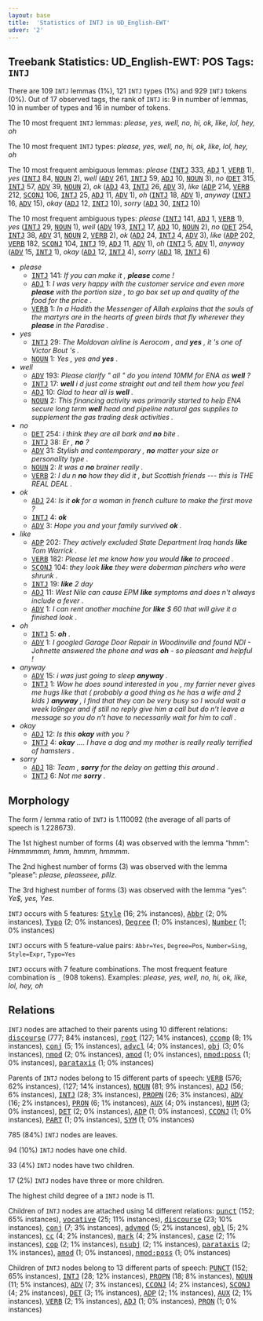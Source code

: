 ```yaml
---
layout: base
title:  'Statistics of INTJ in UD_English-EWT'
udver: '2'
---
```


## Treebank Statistics: UD_English-EWT: POS Tags: `INTJ`

There are 109 `INTJ` lemmas (1%), 121 `INTJ` types (1%) and 929 `INTJ` tokens (0%).
Out of 17 observed tags, the rank of `INTJ` is: 9 in number of lemmas, 10 in number of types and 16 in number of tokens.

The 10 most frequent `INTJ` lemmas: <em>please, yes, well, no, hi, ok, like, lol, hey, oh</em>

The 10 most frequent `INTJ` types:  <em>please, yes, well, no, hi, ok, like, lol, hey, oh</em>

The 10 most frequent ambiguous lemmas: <em>please</em> (<tt><a href="en_ewt-pos-INTJ.html">INTJ</a></tt> 333, <tt><a href="en_ewt-pos-ADJ.html">ADJ</a></tt> 1, <tt><a href="en_ewt-pos-VERB.html">VERB</a></tt> 1), <em>yes</em> (<tt><a href="en_ewt-pos-INTJ.html">INTJ</a></tt> 84, <tt><a href="en_ewt-pos-NOUN.html">NOUN</a></tt> 2), <em>well</em> (<tt><a href="en_ewt-pos-ADV.html">ADV</a></tt> 261, <tt><a href="en_ewt-pos-INTJ.html">INTJ</a></tt> 59, <tt><a href="en_ewt-pos-ADJ.html">ADJ</a></tt> 10, <tt><a href="en_ewt-pos-NOUN.html">NOUN</a></tt> 3), <em>no</em> (<tt><a href="en_ewt-pos-DET.html">DET</a></tt> 315, <tt><a href="en_ewt-pos-INTJ.html">INTJ</a></tt> 57, <tt><a href="en_ewt-pos-ADV.html">ADV</a></tt> 39, <tt><a href="en_ewt-pos-NOUN.html">NOUN</a></tt> 2), <em>ok</em> (<tt><a href="en_ewt-pos-ADJ.html">ADJ</a></tt> 43, <tt><a href="en_ewt-pos-INTJ.html">INTJ</a></tt> 26, <tt><a href="en_ewt-pos-ADV.html">ADV</a></tt> 3), <em>like</em> (<tt><a href="en_ewt-pos-ADP.html">ADP</a></tt> 214, <tt><a href="en_ewt-pos-VERB.html">VERB</a></tt> 212, <tt><a href="en_ewt-pos-SCONJ.html">SCONJ</a></tt> 106, <tt><a href="en_ewt-pos-INTJ.html">INTJ</a></tt> 25, <tt><a href="en_ewt-pos-ADJ.html">ADJ</a></tt> 11, <tt><a href="en_ewt-pos-ADV.html">ADV</a></tt> 1), <em>oh</em> (<tt><a href="en_ewt-pos-INTJ.html">INTJ</a></tt> 18, <tt><a href="en_ewt-pos-ADV.html">ADV</a></tt> 1), <em>anyway</em> (<tt><a href="en_ewt-pos-INTJ.html">INTJ</a></tt> 16, <tt><a href="en_ewt-pos-ADV.html">ADV</a></tt> 15), <em>okay</em> (<tt><a href="en_ewt-pos-ADJ.html">ADJ</a></tt> 12, <tt><a href="en_ewt-pos-INTJ.html">INTJ</a></tt> 10), <em>sorry</em> (<tt><a href="en_ewt-pos-ADJ.html">ADJ</a></tt> 30, <tt><a href="en_ewt-pos-INTJ.html">INTJ</a></tt> 10)

The 10 most frequent ambiguous types:  <em>please</em> (<tt><a href="en_ewt-pos-INTJ.html">INTJ</a></tt> 141, <tt><a href="en_ewt-pos-ADJ.html">ADJ</a></tt> 1, <tt><a href="en_ewt-pos-VERB.html">VERB</a></tt> 1), <em>yes</em> (<tt><a href="en_ewt-pos-INTJ.html">INTJ</a></tt> 29, <tt><a href="en_ewt-pos-NOUN.html">NOUN</a></tt> 1), <em>well</em> (<tt><a href="en_ewt-pos-ADV.html">ADV</a></tt> 193, <tt><a href="en_ewt-pos-INTJ.html">INTJ</a></tt> 17, <tt><a href="en_ewt-pos-ADJ.html">ADJ</a></tt> 10, <tt><a href="en_ewt-pos-NOUN.html">NOUN</a></tt> 2), <em>no</em> (<tt><a href="en_ewt-pos-DET.html">DET</a></tt> 254, <tt><a href="en_ewt-pos-INTJ.html">INTJ</a></tt> 38, <tt><a href="en_ewt-pos-ADV.html">ADV</a></tt> 31, <tt><a href="en_ewt-pos-NOUN.html">NOUN</a></tt> 2, <tt><a href="en_ewt-pos-VERB.html">VERB</a></tt> 2), <em>ok</em> (<tt><a href="en_ewt-pos-ADJ.html">ADJ</a></tt> 24, <tt><a href="en_ewt-pos-INTJ.html">INTJ</a></tt> 4, <tt><a href="en_ewt-pos-ADV.html">ADV</a></tt> 3), <em>like</em> (<tt><a href="en_ewt-pos-ADP.html">ADP</a></tt> 202, <tt><a href="en_ewt-pos-VERB.html">VERB</a></tt> 182, <tt><a href="en_ewt-pos-SCONJ.html">SCONJ</a></tt> 104, <tt><a href="en_ewt-pos-INTJ.html">INTJ</a></tt> 19, <tt><a href="en_ewt-pos-ADJ.html">ADJ</a></tt> 11, <tt><a href="en_ewt-pos-ADV.html">ADV</a></tt> 1), <em>oh</em> (<tt><a href="en_ewt-pos-INTJ.html">INTJ</a></tt> 5, <tt><a href="en_ewt-pos-ADV.html">ADV</a></tt> 1), <em>anyway</em> (<tt><a href="en_ewt-pos-ADV.html">ADV</a></tt> 15, <tt><a href="en_ewt-pos-INTJ.html">INTJ</a></tt> 1), <em>okay</em> (<tt><a href="en_ewt-pos-ADJ.html">ADJ</a></tt> 12, <tt><a href="en_ewt-pos-INTJ.html">INTJ</a></tt> 4), <em>sorry</em> (<tt><a href="en_ewt-pos-ADJ.html">ADJ</a></tt> 18, <tt><a href="en_ewt-pos-INTJ.html">INTJ</a></tt> 6)


* <em>please</em>
  * <tt><a href="en_ewt-pos-INTJ.html">INTJ</a></tt> 141: <em>If you can make it , <b>please</b> come !</em>
  * <tt><a href="en_ewt-pos-ADJ.html">ADJ</a></tt> 1: <em>I was very happy with the customer service and even more <b>please</b> with the portion size , to go box set up and quality of the food for the price .</em>
  * <tt><a href="en_ewt-pos-VERB.html">VERB</a></tt> 1: <em>In a Hadith the Messenger of Allah explains that the souls of the martyrs are in the hearts of green birds that fly wherever they <b>please</b> in the Paradise .</em>
* <em>yes</em>
  * <tt><a href="en_ewt-pos-INTJ.html">INTJ</a></tt> 29: <em>The Moldovan airline is Aerocom , and <b>yes</b> , it 's one of Victor Bout 's .</em>
  * <tt><a href="en_ewt-pos-NOUN.html">NOUN</a></tt> 1: <em>Yes , yes and <b>yes</b> .</em>
* <em>well</em>
  * <tt><a href="en_ewt-pos-ADV.html">ADV</a></tt> 193: <em>Please clarify " all " do you intend 10MM for ENA as <b>well</b> ?</em>
  * <tt><a href="en_ewt-pos-INTJ.html">INTJ</a></tt> 17: <em><b>well</b> i d just come straight out and tell them how you feel</em>
  * <tt><a href="en_ewt-pos-ADJ.html">ADJ</a></tt> 10: <em>Glad to hear all is <b>well</b> .</em>
  * <tt><a href="en_ewt-pos-NOUN.html">NOUN</a></tt> 2: <em>This financing activity was primarily started to help ENA secure long term <b>well</b> head and pipeline natural gas supplies to supplement the gas trading desk activities .</em>
* <em>no</em>
  * <tt><a href="en_ewt-pos-DET.html">DET</a></tt> 254: <em>i think they are all bark and <b>no</b> bite .</em>
  * <tt><a href="en_ewt-pos-INTJ.html">INTJ</a></tt> 38: <em>Er , <b>no</b> ?</em>
  * <tt><a href="en_ewt-pos-ADV.html">ADV</a></tt> 31: <em>Stylish and contemporary , <b>no</b> matter your size or personality type .</em>
  * <tt><a href="en_ewt-pos-NOUN.html">NOUN</a></tt> 2: <em>It was a <b>no</b> brainer really .</em>
  * <tt><a href="en_ewt-pos-VERB.html">VERB</a></tt> 2: <em>I du n <b>no</b> how they did it , but Scottish friends --- this is THE REAL DEAL .</em>
* <em>ok</em>
  * <tt><a href="en_ewt-pos-ADJ.html">ADJ</a></tt> 24: <em>Is it <b>ok</b> for a woman in french culture to make the first move ?</em>
  * <tt><a href="en_ewt-pos-INTJ.html">INTJ</a></tt> 4: <em><b>ok</b></em>
  * <tt><a href="en_ewt-pos-ADV.html">ADV</a></tt> 3: <em>Hope you and your family survived <b>ok</b> .</em>
* <em>like</em>
  * <tt><a href="en_ewt-pos-ADP.html">ADP</a></tt> 202: <em>They actively excluded State Department Iraq hands <b>like</b> Tom Warrick .</em>
  * <tt><a href="en_ewt-pos-VERB.html">VERB</a></tt> 182: <em>Please let me know how you would <b>like</b> to proceed .</em>
  * <tt><a href="en_ewt-pos-SCONJ.html">SCONJ</a></tt> 104: <em>they look <b>like</b> they were doberman pinchers who were shrunk .</em>
  * <tt><a href="en_ewt-pos-INTJ.html">INTJ</a></tt> 19: <em><b>like</b> 2 day</em>
  * <tt><a href="en_ewt-pos-ADJ.html">ADJ</a></tt> 11: <em>West Nile can cause EPM <b>like</b> symptoms and does n't always include a fever .</em>
  * <tt><a href="en_ewt-pos-ADV.html">ADV</a></tt> 1: <em>I can rent another machine for <b>like</b> $ 60 that will give it a finished look .</em>
* <em>oh</em>
  * <tt><a href="en_ewt-pos-INTJ.html">INTJ</a></tt> 5: <em><b>oh</b> .</em>
  * <tt><a href="en_ewt-pos-ADV.html">ADV</a></tt> 1: <em>I googled Garage Door Repair in Woodinville and found NDI - Johnette answered the phone and was <b>oh</b> - so pleasant and helpful !</em>
* <em>anyway</em>
  * <tt><a href="en_ewt-pos-ADV.html">ADV</a></tt> 15: <em>i was just going to sleep <b>anyway</b> .</em>
  * <tt><a href="en_ewt-pos-INTJ.html">INTJ</a></tt> 1: <em>Wow he does sound interested in you , my farrier never gives me hugs like that ( probably a good thing as he has a wife and 2 kids ) <b>anyway</b> , I find that they can be very busy so I would wait a week lo9nger and if still no reply give him a call but do n’t leave a message so you do n’t have to necessarily wait for him to call .</em>
* <em>okay</em>
  * <tt><a href="en_ewt-pos-ADJ.html">ADJ</a></tt> 12: <em>Is this <b>okay</b> with you ?</em>
  * <tt><a href="en_ewt-pos-INTJ.html">INTJ</a></tt> 4: <em><b>okay</b> .... I have a dog and my mother is really really terrified of hamsters .</em>
* <em>sorry</em>
  * <tt><a href="en_ewt-pos-ADJ.html">ADJ</a></tt> 18: <em>Team , <b>sorry</b> for the delay on getting this around .</em>
  * <tt><a href="en_ewt-pos-INTJ.html">INTJ</a></tt> 6: <em>Not me <b>sorry</b> .</em>

## Morphology

The form / lemma ratio of `INTJ` is 1.110092 (the average of all parts of speech is 1.228673).

The 1st highest number of forms (4) was observed with the lemma “hmm”: <em>Hmmmmmm, hmm, hmmm, hmmmm</em>.

The 2nd highest number of forms (3) was observed with the lemma “please”: <em>please, pleasseee, plllz</em>.

The 3rd highest number of forms (3) was observed with the lemma “yes”: <em>Ye$, yes, Υes</em>.

`INTJ` occurs with 5 features: <tt><a href="en_ewt-feat-Style.html">Style</a></tt> (16; 2% instances), <tt><a href="en_ewt-feat-Abbr.html">Abbr</a></tt> (2; 0% instances), <tt><a href="en_ewt-feat-Typo.html">Typo</a></tt> (2; 0% instances), <tt><a href="en_ewt-feat-Degree.html">Degree</a></tt> (1; 0% instances), <tt><a href="en_ewt-feat-Number.html">Number</a></tt> (1; 0% instances)

`INTJ` occurs with 5 feature-value pairs: `Abbr=Yes`, `Degree=Pos`, `Number=Sing`, `Style=Expr`, `Typo=Yes`

`INTJ` occurs with 7 feature combinations.
The most frequent feature combination is `_` (908 tokens).
Examples: <em>please, yes, well, no, hi, ok, like, lol, hey, oh</em>


## Relations

`INTJ` nodes are attached to their parents using 10 different relations: <tt><a href="en_ewt-dep-discourse.html">discourse</a></tt> (777; 84% instances), <tt><a href="en_ewt-dep-root.html">root</a></tt> (127; 14% instances), <tt><a href="en_ewt-dep-ccomp.html">ccomp</a></tt> (8; 1% instances), <tt><a href="en_ewt-dep-conj.html">conj</a></tt> (5; 1% instances), <tt><a href="en_ewt-dep-advcl.html">advcl</a></tt> (4; 0% instances), <tt><a href="en_ewt-dep-obj.html">obj</a></tt> (3; 0% instances), <tt><a href="en_ewt-dep-nmod.html">nmod</a></tt> (2; 0% instances), <tt><a href="en_ewt-dep-amod.html">amod</a></tt> (1; 0% instances), <tt><a href="en_ewt-dep-nmod-poss.html">nmod:poss</a></tt> (1; 0% instances), <tt><a href="en_ewt-dep-parataxis.html">parataxis</a></tt> (1; 0% instances)

Parents of `INTJ` nodes belong to 15 different parts of speech: <tt><a href="en_ewt-pos-VERB.html">VERB</a></tt> (576; 62% instances),  (127; 14% instances), <tt><a href="en_ewt-pos-NOUN.html">NOUN</a></tt> (81; 9% instances), <tt><a href="en_ewt-pos-ADJ.html">ADJ</a></tt> (56; 6% instances), <tt><a href="en_ewt-pos-INTJ.html">INTJ</a></tt> (28; 3% instances), <tt><a href="en_ewt-pos-PROPN.html">PROPN</a></tt> (26; 3% instances), <tt><a href="en_ewt-pos-ADV.html">ADV</a></tt> (16; 2% instances), <tt><a href="en_ewt-pos-PRON.html">PRON</a></tt> (6; 1% instances), <tt><a href="en_ewt-pos-AUX.html">AUX</a></tt> (4; 0% instances), <tt><a href="en_ewt-pos-NUM.html">NUM</a></tt> (3; 0% instances), <tt><a href="en_ewt-pos-DET.html">DET</a></tt> (2; 0% instances), <tt><a href="en_ewt-pos-ADP.html">ADP</a></tt> (1; 0% instances), <tt><a href="en_ewt-pos-CCONJ.html">CCONJ</a></tt> (1; 0% instances), <tt><a href="en_ewt-pos-PART.html">PART</a></tt> (1; 0% instances), <tt><a href="en_ewt-pos-SYM.html">SYM</a></tt> (1; 0% instances)

785 (84%) `INTJ` nodes are leaves.

94 (10%) `INTJ` nodes have one child.

33 (4%) `INTJ` nodes have two children.

17 (2%) `INTJ` nodes have three or more children.

The highest child degree of a `INTJ` node is 11.

Children of `INTJ` nodes are attached using 14 different relations: <tt><a href="en_ewt-dep-punct.html">punct</a></tt> (152; 65% instances), <tt><a href="en_ewt-dep-vocative.html">vocative</a></tt> (25; 11% instances), <tt><a href="en_ewt-dep-discourse.html">discourse</a></tt> (23; 10% instances), <tt><a href="en_ewt-dep-conj.html">conj</a></tt> (7; 3% instances), <tt><a href="en_ewt-dep-advmod.html">advmod</a></tt> (5; 2% instances), <tt><a href="en_ewt-dep-obl.html">obl</a></tt> (5; 2% instances), <tt><a href="en_ewt-dep-cc.html">cc</a></tt> (4; 2% instances), <tt><a href="en_ewt-dep-mark.html">mark</a></tt> (4; 2% instances), <tt><a href="en_ewt-dep-case.html">case</a></tt> (2; 1% instances), <tt><a href="en_ewt-dep-cop.html">cop</a></tt> (2; 1% instances), <tt><a href="en_ewt-dep-nsubj.html">nsubj</a></tt> (2; 1% instances), <tt><a href="en_ewt-dep-parataxis.html">parataxis</a></tt> (2; 1% instances), <tt><a href="en_ewt-dep-amod.html">amod</a></tt> (1; 0% instances), <tt><a href="en_ewt-dep-nmod-poss.html">nmod:poss</a></tt> (1; 0% instances)

Children of `INTJ` nodes belong to 13 different parts of speech: <tt><a href="en_ewt-pos-PUNCT.html">PUNCT</a></tt> (152; 65% instances), <tt><a href="en_ewt-pos-INTJ.html">INTJ</a></tt> (28; 12% instances), <tt><a href="en_ewt-pos-PROPN.html">PROPN</a></tt> (18; 8% instances), <tt><a href="en_ewt-pos-NOUN.html">NOUN</a></tt> (11; 5% instances), <tt><a href="en_ewt-pos-ADV.html">ADV</a></tt> (7; 3% instances), <tt><a href="en_ewt-pos-CCONJ.html">CCONJ</a></tt> (4; 2% instances), <tt><a href="en_ewt-pos-SCONJ.html">SCONJ</a></tt> (4; 2% instances), <tt><a href="en_ewt-pos-DET.html">DET</a></tt> (3; 1% instances), <tt><a href="en_ewt-pos-ADP.html">ADP</a></tt> (2; 1% instances), <tt><a href="en_ewt-pos-AUX.html">AUX</a></tt> (2; 1% instances), <tt><a href="en_ewt-pos-VERB.html">VERB</a></tt> (2; 1% instances), <tt><a href="en_ewt-pos-ADJ.html">ADJ</a></tt> (1; 0% instances), <tt><a href="en_ewt-pos-PRON.html">PRON</a></tt> (1; 0% instances)

